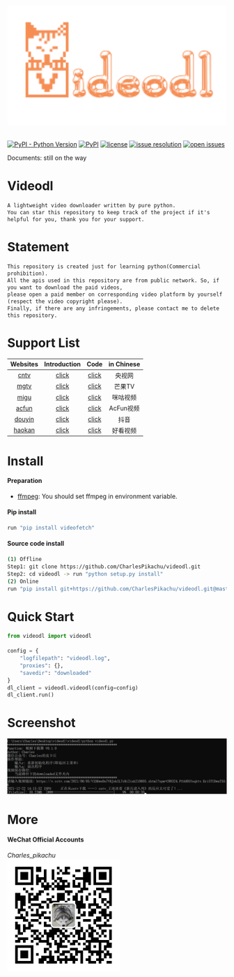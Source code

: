 <div align="center">
  <img src="./docs/logo.png" width="600"/>
</div>
<br />

[![PyPI - Python Version](https://img.shields.io/pypi/pyversions/videofetch)](https://pypi.org/project/videofetch/)
[![PyPI](https://img.shields.io/pypi/v/videofetch)](https://pypi.org/project/videofetch)
[![license](https://img.shields.io/github/license/CharlesPikachu/videodl.svg)](https://github.com/CharlesPikachu/videodl/blob/master/LICENSE)
[![issue resolution](https://isitmaintained.com/badge/resolution/CharlesPikachu/videodl.svg)](https://github.com/CharlesPikachu/videodl/issues)
[![open issues](https://isitmaintained.com/badge/open/CharlesPikachu/videodl.svg)](https://github.com/CharlesPikachu/videodl/issues)

Documents: still on the way


# Videodl
```
A lightweight video downloader written by pure python.
You can star this repository to keep track of the project if it's helpful for you, thank you for your support.
```


# Statement
```
This repository is created just for learning python(Commercial prohibition).
All the apis used in this repository are from public network. So, if you want to download the paid videos, 
please open a paid member on corresponding video platform by yourself (respect the video copyright please).
Finally, if there are any infringements, please contact me to delete this repository.
```


# Support List
| Websites                                | Introduction                                               | Code                                         |  in Chinese   |
| :----:                                  | :----:                                                     | :----:                                       |  :----:       |
| [cntv](https://v.cctv.com/)             | [click](https://mp.weixin.qq.com/s/xjl7SLEOlEbYu3d8RHZaGQ) | [click](./videodl/modules/sources/cntv.py)   |  央视网       |
| [mgtv](https://www.mgtv.com/)           | [click]()                                                  | [click](./videodl/modules/sources/mgtv.py)   |  芒果TV       |
| [migu](https://www.migu.cn/video.html)  | [click]()                                                  | [click](./videodl/modules/sources/migu.py)   |  咪咕视频     |
| [acfun](https://www.acfun.cn/)          | [click]()                                                  | [click](./videodl/modules/sources/acfun.py)  |  AcFun视频    |
| [douyin](https://www.douyin.com/)       | [click](https://mp.weixin.qq.com/s/7N4pt1kLnVEJlve75zpdwA) | [click](./videodl/modules/sources/douyin.py) |  抖音         |
| [haokan](https://haokan.baidu.com/)     | [click]()                                                  | [click](./videodl/modules/sources/haokan.py) |  好看视频     |


# Install

#### Preparation
- [ffmpeg](https://ffmpeg.org/): You should set ffmpeg in environment variable.

#### Pip install
```sh
run "pip install videofetch"
```

#### Source code install
```sh
(1) Offline
Step1: git clone https://github.com/CharlesPikachu/videodl.git
Step2: cd videodl -> run "python setup.py install"
(2) Online
run "pip install git+https://github.com/CharlesPikachu/videodl.git@master"
```


# Quick Start
```python
from videodl import videodl

config = {
    "logfilepath": "videodl.log",
    "proxies": {},
    "savedir": "downloaded"
}
dl_client = videodl.videodl(config=config)
dl_client.run()
```


# Screenshot
![img](./docs/screenshot.jpg)


# More
#### WeChat Official Accounts
*Charles_pikachu*  
![img](./docs/pikachu.jpg)